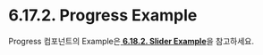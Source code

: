 # 6.17.2. Progress Example

Progress 컴포넌트의 Example은[ **6.18.2. Slider Example**](../6.18.-slider/6.18.2.-slider-example.md)을 참고하세요.

